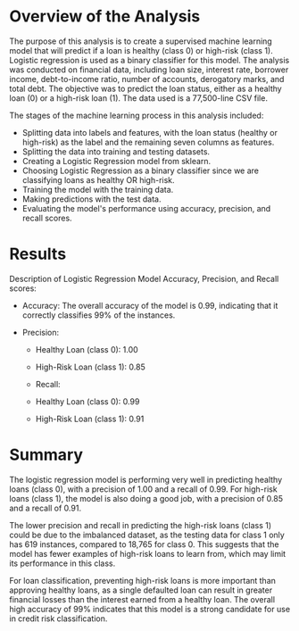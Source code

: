 # Overview of the Analysis 

The purpose of this analysis is to create a supervised machine learning model that will predict if a loan is healthy (class 0) or high-risk (class 1). Logistic regression is used as a binary classifier for this model. The analysis was conducted on financial data, including loan size, interest rate, borrower income, debt-to-income ratio, number of accounts, derogatory marks, and total debt. The objective was to predict the loan status, either as a healthy loan (0) or a high-risk loan (1). The data used is a 77,500-line CSV file.

The stages of the machine learning process in this analysis included:

* Splitting data into labels and features, with the loan status (healthy or high-risk) as the label and the remaining seven columns as features.
* Splitting the data into training and testing datasets.
* Creating a Logistic Regression model from sklearn.
* Choosing Logistic Regression as a binary classifier since we are classifying loans as healthy OR high-risk.
* Training the model with the training data.
* Making predictions with the test data.
* Evaluating the model's performance using accuracy, precision, and recall scores.

# Results 

Description of Logistic Regression Model Accuracy, Precision, and Recall scores:

* Accuracy: The overall accuracy of the model is 0.99, indicating that it correctly classifies 99% of the instances.

* Precision:

  * Healthy Loan (class 0): 1.00
  * High-Risk Loan (class 1): 0.85
  * Recall:

  * Healthy Loan (class 0): 0.99
  * High-Risk Loan (class 1): 0.91

# Summary

The logistic regression model is performing very well in predicting healthy loans (class 0), with a precision of 1.00 and a recall of 0.99. For high-risk loans (class 1), the model is also doing a good job, with a precision of 0.85 and a recall of 0.91.

The lower precision and recall in predicting the high-risk loans (class 1) could be due to the imbalanced dataset, as the testing data for class 1 only has 619 instances, compared to 18,765 for class 0. This suggests that the model has fewer examples of high-risk loans to learn from, which may limit its performance in this class.

For loan classification, preventing high-risk loans is more important than approving healthy loans, as a single defaulted loan can result in greater financial losses than the interest earned from a healthy loan. The overall high accuracy of 99% indicates that this model is a strong candidate for use in credit risk classification.

